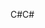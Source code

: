 <span data-ttu-id="98ba1-101">C#</span><span class="sxs-lookup"><span data-stu-id="98ba1-101">C#</span></span>
